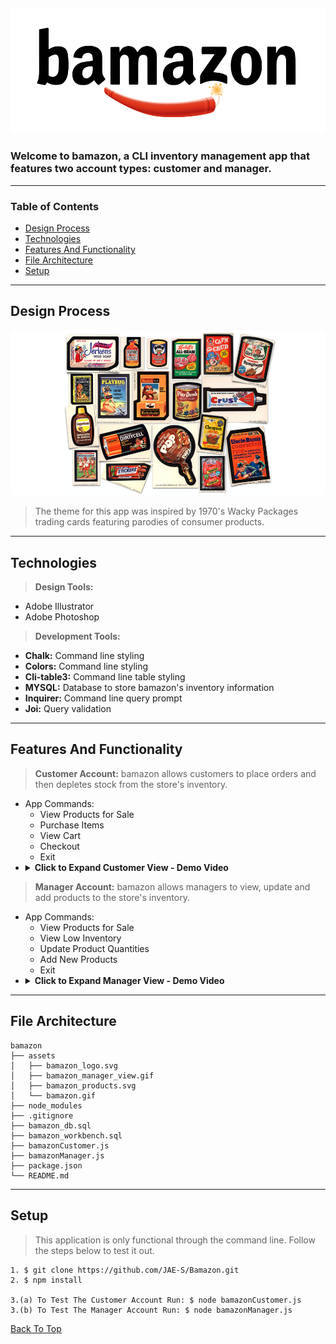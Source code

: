![bamazon](assets/bamazon_logo.svg)
---
### Welcome to bamazon, a CLI inventory management app that features two account types: customer and manager.  
---
### Table of Contents
  * [Design Process](#design-process)
  * [Technologies](#technologies)
  * [Features And Functionality](#features-and-functionality)
  * [File Architecture](#file-architecture)
  * [Setup](#setup)
---

## Design Process
   ![bamazon Products](assets/bamazon_products.svg)
> The theme for this app was inspired by 1970's Wacky Packages trading cards featuring parodies of consumer products. 
---

## Technologies
> <b>Design Tools:</b>
  * Adobe Illustrator
  * Adobe Photoshop
  
> <b>Development Tools:</b>
  * <b>Chalk:</b> Command line styling 
  * <b>Colors:</b> Command line styling
  * <b>Cli-table3:</b> Command line table styling 
  * <b>MYSQL:</b> Database to store bamazon's inventory information 
  * <b>Inquirer:</b> Command line query prompt 
  * <b>Joi:</b> Query validation  
---

## Features And Functionality
> <b>Customer Account:</b> bamazon allows customers to place orders and then depletes stock from the store's inventory.
  * App Commands: 
    * View Products for Sale
    * Purchase Items
    * View Cart
    * Checkout 
    * Exit 
  * <details><summary><b>Click to Expand Customer View - Demo Video</b></summary>
    <img src="assets/bamazon.gif" align="center"
     title="Customer View">
    </details>
  
> <b>Manager Account:</b> bamazon allows managers to view, update and add products to the store's inventory.
  * App Commands:
    * View Products for Sale
    * View Low Inventory
    * Update Product Quantities
    * Add New Products 
    * Exit
  * <details><summary><b>Click to Expand Manager View - Demo Video</b></summary>
    <img src="assets/bamazon_manager_view.gif" align="center"
     title="Manager View">
    </details>
---

## File Architecture 
    
    bamazon
    ├── assets
    │   ├── bamazon_logo.svg
    │   ├── bamazon_manager_view.gif  
    │   ├── bamazon_products.svg 
    │   └── bamazon.gif
    ├── node_modules
    ├── .gitignore
    ├── bamazon_db.sql
    ├── bamazon_workbench.sql
    ├── bamazonCustomer.js
    ├── bamazonManager.js
    ├── package.json
    └── README.md
   

---

## Setup

> This application is only functional through the command line. Follow the steps below to test it out. 

```
1. $ git clone https://github.com/JAE-S/Bamazon.git
2. $ npm install
  
3.(a) To Test The Customer Account Run: $ node bamazonCustomer.js
3.(b) To Test The Manager Account Run: $ node bamazonManager.js
```


[Back To Top](#table-of-contents)